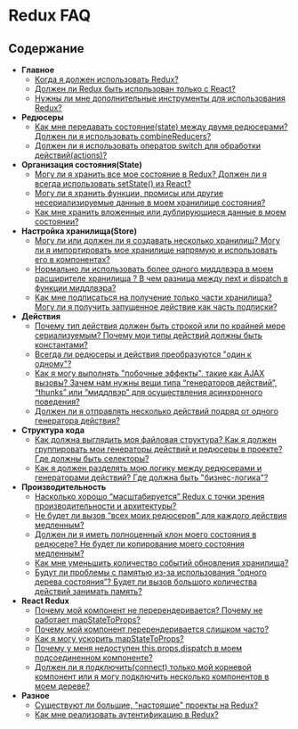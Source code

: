 # Redux FAQ

## Содержание

- **Главное**
  - [Когда я должен использовать Redux?](/docs/faq/General.md#general-when-to-use)
  - [Должен ли Redux быть использован только с React?](/docs/faq/General.md#general-only-react)
  - [Нужны ли мне дополнительные инструменты для использования Redux?](/docs/faq/General.md#general-build-tools)
- **Редюсеры**
  - [Как мне передавать состояние(state) между двумя редюсерами? Должен ли я использовать combineReducers?](/docs/faq/Reducers.md#reducers-share-state)
  - [Должен ли я использовать оператор switch для обработки действий(actions)?](/docs/faq/Reducers.md#reducers-use-switch)
- **Организация состояния(State)**
  - [Могу ли я хранить все мое состояние в Redux? Должен ли я всегда использовать setState() из React?](/docs/faq/OrganizingState.md#organizing-state-only-redux-state)
  - [Могу ли я хранить функции, промисы или другие несериализируемые данные в моем хранилище состояния?](/docs/faq/OrganizingState.md#organizing-state-non-serializable)
  - [Как мне хранить вложенные или дублирующиеся данные в моем состоянии?](/docs/faq/OrganizingState.md#organizing-state-nested-data)
- **Настройка хранилища(Store)**
  - [Могу ли или должен ли я создавать несколько хранилищ? Могу ли я импортировать мое хранилище напрямую и использовать его в компонентах?](/docs/faq/StoreSetup.md#store-setup-multiple-stores)
  - [Нормально ли использовать более одного миддлвэра в моем расширителе хранилища ? В чем разница между next и dispatch в функции миддлвэра?](/docs/faq/StoreSetup.md#store-setup-middleware-chains)
  - [Как мне подписаться на получение только части хранилища? Могу ли я получить запущенное действие как часть подписки?](/docs/faq/StoreSetup.md#store-setup-subscriptions)
- **Действия**
  - [Почему тип действия должен быть строкой или по крайней мере сериализуемым? Почему мои типы действий должны быть константами?](/docs/faq/Actions.md#actions-string-constants)
  - [Всегда ли редюсеры и действия преобразуются "один к одному"?](/docs/faq/Actions.md#actions-reducer-mappings)
  - [Как я могу выполнять "побочные эффекты", такие как AJAX вызовы? Зачем нам нужны вещи типа “генераторов действий”, “thunks” или “миддлвэр” для осуществления асинхронного поведения?](/docs/faq/Actions.md#actions-side-effects)
  - [Должен ли я отправлять несколько действий подряд от одного генератора действия?](/docs/faq/Actions.md#actions-multiple-actions)
- **Структура кода**
  - [Как должна выглядить моя файловая структура? Как я должен группировать мои генераторы действий и редюсеры в проекте? Где должны быть селекторы?](/docs/faq/CodeStructure.md#structure-file-structure)
  - [Как я должен разделять мою логику между редюсерами и генераторами действий? Где должна быть "бизнес-логика"?](/docs/faq/CodeStructure.md#structure-business-logic)
- **Производительность**
  - [Насколько хорошо “масштабируется” Redux с точки зрения производительности и архитектуры?](/docs/faq/Performance.md#performance-scaling)
  - [Не будет ли вызов “всех моих редюсеров” для каждого действия медленным?](/docs/faq/Performance.md#performance-all-reducers)
  - [Должен ли я иметь полноценный клон моего состояния в редюсере? Не будет ли копирование моего состояния медленным?](/docs/faq/Performance.md#performance-clone-state)
  - [Как мне уменьшить количество событий обновления хранилища?](/docs/faq/Performance.md#performance-update-events)
  - [Будут ли проблемы с памятью из-за использования “одного дерева состояния”? Будет ли вызов большого количества действий занимать память?](/docs/faq/Performance.md#performance-state-memory)
- **React Redux**
  - [Почему мой компонент не перерендеривается? Почему не работает mapStateToProps?](/docs/faq/ReactRedux.md#react-not-rerendering)
  - [Почему мой компонент перерендеривается слишком часто?](/docs/faq/ReactRedux.md#react-rendering-too-often)
  - [Как я могу ускорить mapStateToProps?](/docs/faq/ReactRedux.md#react-mapstate-speed)
  - [Почему у меня недоступен this.props.dispatch в моем подсоединенном компоненте?](/docs/faq/ReactRedux.md#react-props-dispatch)
  - [Должен ли я подключить(connect) только мой корневой компонент или я могу подключить несколько компонентов в моем дереве?](/docs/faq/ReactRedux.md#react-multiple-components)
- **Разное**
  - [Существуют ли большие, "настоящие" проекты на Redux?](/docs/faq/Miscellaneous.md#miscellaneous-real-projects)
  - [Как мне реализовать аутентификацию в Redux?](/docs/faq/Miscellaneous.md#miscellaneous-authentication)
